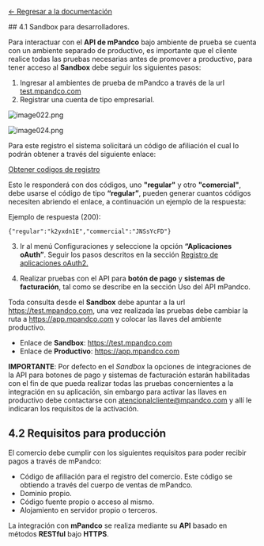 [<- Regresar a la documentación]({{site.baseurl}}/)

<div id="step6"></div>
## 4.1 Sandbox para desarrolladores.

Para interactuar con el **API de mPandco** bajo ambiente de prueba se cuenta con un ambiente separado de productivo, es importante que el cliente realice todas las pruebas necesarias antes de promover a productivo, para tener acceso al **Sandbox** debe seguir los siguientes pasos:

1. Ingresar al ambientes de prueba de mPandco a través de la url [test.mpandco.com](https://test.mpandco.com)
2. Registrar una cuenta de tipo empresarial.

![image022.png]({{site.baseurl}}/images/image022.png)

![image024.png]({{site.baseurl}}/images/image024.png)

Para este registro el sistema solicitará un código de afiliación el cual lo podrán obtener a través del siguiente enlace:

  [Obtener codigos de registro](https://test.mpandco.com/bc38875a09308a2/codes.json?access_token=f21d867c420680a2e4b90e761a9e751f)

Esto le responderá con dos códigos, uno **"regular"** y otro **"comercial"**, debe usarse el código de tipo **“regular”**, pueden generar cuantos códigos necesiten abriendo el enlace, a continuación un ejemplo de la respuesta:

Ejemplo de respuesta (200):

    {"regular":"k2yxdn1E","commercial":"JNSsYcFD"}

3. Ir al menú Configuraciones y seleccione la opción **“Aplicaciones oAuth”**. Seguir los pasos descritos en la sección [Registro de aplicaciones oAuth2.]({{site.baseurl}}/docs/keys/step-4-1.html)

4. Realizar pruebas con el API para **botón de pago** y **sistemas de facturación**, tal como se describe en la sección Uso del API mPandco.

Toda consulta desde el **Sandbox** debe apuntar a la url https://test.mpandco.com, una vez realizada las pruebas debe cambiar la ruta a https://app.mpandco.com y colocar las llaves del ambiente productivo.

- Enlace de **Sandbox**: https://test.mpandco.com
- Enlace de **Productivo**: https://app.mpandco.com

**IMPORTANTE**: Por defecto en el _Sandbox_ la opciones de integraciones de la API para botones de pago y sistemas de facturación estarán habilitadas con el fin de que pueda realizar todas las pruebas concernientes a la integración en su aplicación, sin embargo para activar las llaves en productivo debe contactarse con atencionalcliente@mpandco.com y allí le indicaran los requisitos de la activación.


<div id="step42"></div>

## 4.2 Requisitos para producción
El comercio debe cumplir con los siguientes requisitos para poder recibir pagos a través de mPandco:

- Código de afiliación para el registro del comercio. Este código se obtiendo a través del cuerpo de ventas de mPandco. 
- Dominio propio.
- Código fuente propio o acceso al mismo.
- Alojamiento en servidor propio o terceros.

La integración con **mPandco** se realiza mediante su **API** basado en métodos **RESTful** bajo **HTTPS**.